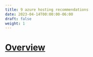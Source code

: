 ```yaml
---
title: 9 azure hosting recommendations
date: 2023-04-14T00:00:00-06:00
draft: false
weight: 1
---
```


# [Overview](https://learn.microsoft.com/en-us/_net/architecture/modern-web-apps-azure/azure-hosting-recommendations-for-asp-net-web-apps)

